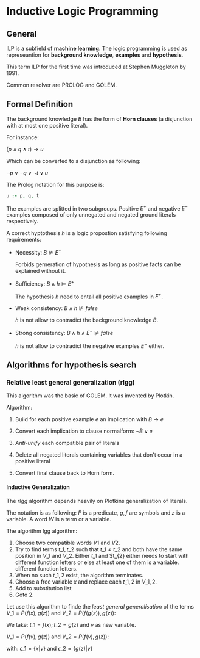 Inductive Logic Programming
=============================

General
-----------------------------
ILP is a subfield of **machine learning**. The logic programming
is used as represeantion for **background knowledge**, **examples**
and **hypothesis**.

This term ILP for the first time was introduced at Stephen Muggleton
by 1991.

Common resolver are PROLOG and GOLEM.

Formal Definition
-----------------------------
The background knowledge $B$ has the form of **Horn clauses**
(a disjunction with at most one positive literal).

For instance:

$(p \wedge q \wedge t) \to u$

Which can be converted to a disjunction as following:

$\lnot p \vee \lnot q \vee \lnot t \vee u$

The Prolog notation for this purpose is:

```prolog
u :- p, q, t
```

The examples are splitted in two subgroups. Positive $E^{+}$
and negative $E^{-}$ examples composed of only unnegated
and negated ground literals respectively.

A correct hyptothesis $h$ is a logic propostion satisfying
following requirements:

* Necessity:          $B \nvDash E^{+}$

     Forbids gerneration of hypothesis as long as positive facts
     can be explained without it.

* Sufficiency:        $B \wedge h \vDash E^{+}$

     The hypothesis $h$ need to entail all positive
     examples in $E^{+}$.

* Weak consistency:   $B \wedge h \nvDash false$

     $h$ is not allow to contradict the background knowledge $B$.

* Strong consistency: $B \wedge h \wedge E^{-} \nvDash false$

     $h$ is not allow to contradict the negative examples $E^{-}$ either.

Algorithms for hypothesis search
---------------------------------
### Relative least general generalization (rlgg)
This algorithm was the basic of GOLEM. It was invented by Plotkin.

Algorithm:

1. Build for each positive example $e$ an implication
   with $B \to e$

2. Convert each implication to clause normalform: $\neg B \vee e$

3. *Anti-unify* each compatible pair of literals

4. Delete all negated literals containing variables that don't occur in a positive literal

5. Convert final clause back to Horn form.

#### Inductive Generalization
The *rlgg* algorithm depends heavily on Plotkins generalization of literals.

The notation is as following: $P$ is a predicate, $g,f$ are symbols and $z$ is a variable.
A word $W$ is a term or a variable.

The algorithm lgg algorithm:

1. Choose two compatible words $V1$ and $V2$.
2. Try to find terms $t\_1,t\_2$ such that $t\_1 \neq t\_2$
and both have the same position in $V\_1$ and $V\_2$. Either
$t\_{1}$ and $t\_{2} either needs to start with different function
letters or else at least one of them is a variable.
different function letters.
3. When no such $t\_{1,2}$ exist, the algorithm terminates.
4. Choose a free variable $x$ and replace each
$t\_{1,2}$ in $V\_{1,2}$.
5. Add to substitution list
6. Goto 2.

Let use this algorithm to finde the *least general generalisation* of the terms
$V\_1 = P(f(x), g(z))$ and $V\_2 = P(f(g(z)), g(z))$:

We take:
$t\_1 = f(x); t\_2= g(z)$ and $v$ as new variable.

$V\_1 = P(f(v), g(z))$ and $V\_2 = P(f(v), g(z))$:

with: $\epsilon\_1 = \{x | v\}$ and $\epsilon\_2 = \{g(z) | v\}$
